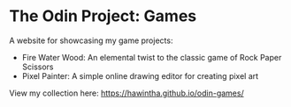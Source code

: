 # The Odin Project: Games
A website for showcasing my game projects:
- Fire Water Wood: An elemental twist to the classic game of Rock Paper Scissors
- Pixel Painter: A simple online drawing editor for creating pixel art

View my collection here: https://hawintha.github.io/odin-games/